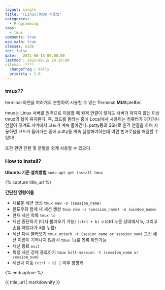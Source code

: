 ```yaml
---
layout: single
title: '[Linux]TMUX 사용법'
categories:
  - Programming
tags:
  - tmux
comments: true  
use_math: true
classes: wide
toc: false
date:   2021-08-15 00:00:00 
lastmod : 2021-08-15 20:30:00 
sitemap :****
  changefreq : daily
  priority : 1.0
---
```

### tmux??

terminal 화면을 여러개로 분할하여 사용할 수 있는 **T**erminal **MU**ltiple**X**er.

tmux는 Linux 서버를 원격으로 이용할 때 원격 연결이 끊겨도 서버가 꺼지지 않는 이상 tmux의 쉘이 유지된다. 즉, 코드를 돌리는 중에 Local에서 사용하는 컴퓨터가 꺼지거나 연결이 끊겨도 서버에서 코드가 계속 돌아간다. putty등의 SSH로 원격 연결을 하여 사용하면 코드가 돌아가는 중에 putty를 계속 실행해야하는데 이런 번거로움을 해결할 수 있다!

또한 환면 전환 및 분할을 쉽게 사용할 수 있으다.

### How to install?

**Ubuntu 기준 설치방법**
`sudo apt-get install tmux`

{% capture title_url %}

  **간단한 명령어들**
  - 새로운 세션 생성
    `tmux new -s (session_name)`
  - 윈도우와 함께 새 세션 생성
    `tmux new -s (session_name) -n (window_name)`
  - 현재 세션 목록
    `tmux ls`
  - 세션 중단하기 (다시 불러오기 가능)
    `(ctrl + b) d` 
    (ctrl 누른 상태에서 b, 그리고 손을 떼었다가 d를 누름)
  - 세션 다시 불러오기
    `tmux attach -t (sesion_name or session_num)`
    그전 세션 이름이 기억나지 않을시 `tmux ls`로 목록 확인가능
  - 세션 종료
    `exit`
  - 특정 세션 강제 종료하기
    `tmux kill-session -t (session_name or session_num)`    
  - 세션내 이동
    `(ctrl + b) [` 이후 방향키

{% endcapture %}
<div class="notice--info">{{ title_url | markdownify }}</div>
